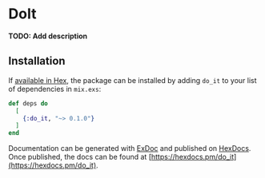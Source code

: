 # DoIt

**TODO: Add description**

## Installation

If [available in Hex](https://hex.pm/docs/publish), the package can be installed
by adding `do_it` to your list of dependencies in `mix.exs`:

```elixir
def deps do
  [
    {:do_it, "~> 0.1.0"}
  ]
end
```

Documentation can be generated with [ExDoc](https://github.com/elixir-lang/ex_doc)
and published on [HexDocs](https://hexdocs.pm). Once published, the docs can
be found at [https://hexdocs.pm/do_it](https://hexdocs.pm/do_it).

